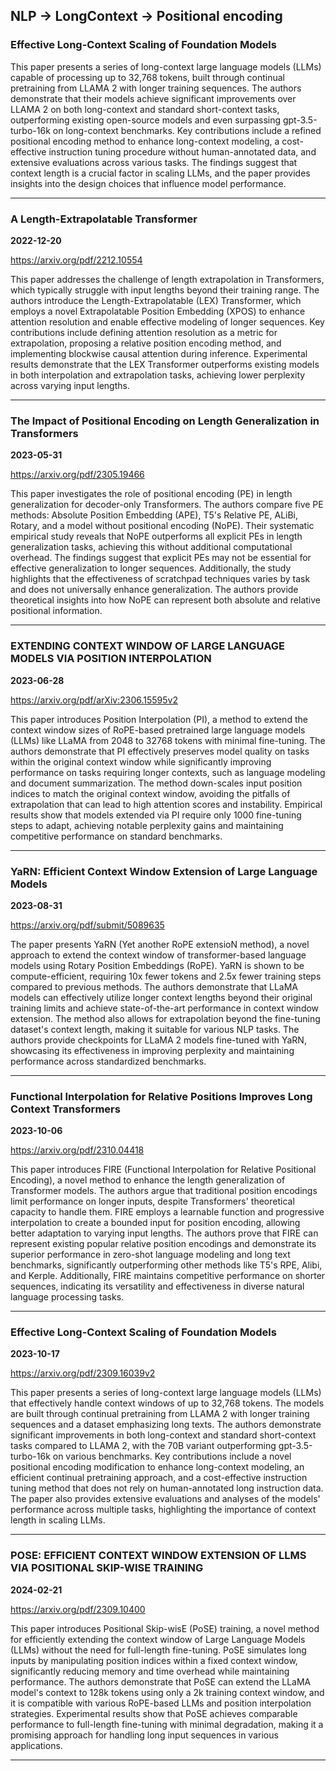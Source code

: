 ## NLP -> LongContext -> Positional encoding



### Effective Long-Context Scaling of Foundation Models

This paper presents a series of long-context large language models (LLMs) capable of processing up to 32,768 tokens, built through continual pretraining from LLAMA 2 with longer training sequences. The authors demonstrate that their models achieve significant improvements over LLAMA 2 on both long-context and standard short-context tasks, outperforming existing open-source models and even surpassing gpt-3.5-turbo-16k on long-context benchmarks. Key contributions include a refined positional encoding method to enhance long-context modeling, a cost-effective instruction tuning procedure without human-annotated data, and extensive evaluations across various tasks. The findings suggest that context length is a crucial factor in scaling LLMs, and the paper provides insights into the design choices that influence model performance.

---

### A Length-Extrapolatable Transformer

**2022-12-20**

https://arxiv.org/pdf/2212.10554

This paper addresses the challenge of length extrapolation in Transformers, which typically struggle with input lengths beyond their training range. The authors introduce the Length-Extrapolatable (LEX) Transformer, which employs a novel Extrapolatable Position Embedding (XPOS) to enhance attention resolution and enable effective modeling of longer sequences. Key contributions include defining attention resolution as a metric for extrapolation, proposing a relative position encoding method, and implementing blockwise causal attention during inference. Experimental results demonstrate that the LEX Transformer outperforms existing models in both interpolation and extrapolation tasks, achieving lower perplexity across varying input lengths.

---

### The Impact of Positional Encoding on Length Generalization in Transformers

**2023-05-31**

https://arxiv.org/pdf/2305.19466

This paper investigates the role of positional encoding (PE) in length generalization for decoder-only Transformers. The authors compare five PE methods: Absolute Position Embedding (APE), T5's Relative PE, ALiBi, Rotary, and a model without positional encoding (NoPE). Their systematic empirical study reveals that NoPE outperforms all explicit PEs in length generalization tasks, achieving this without additional computational overhead. The findings suggest that explicit PEs may not be essential for effective generalization to longer sequences. Additionally, the study highlights that the effectiveness of scratchpad techniques varies by task and does not universally enhance generalization. The authors provide theoretical insights into how NoPE can represent both absolute and relative positional information.

---

### EXTENDING CONTEXT WINDOW OF LARGE LANGUAGE MODELS VIA POSITION INTERPOLATION

**2023-06-28**

https://arxiv.org/pdf/arXiv:2306.15595v2

This paper introduces Position Interpolation (PI), a method to extend the context window sizes of RoPE-based pretrained large language models (LLMs) like LLaMA from 2048 to 32768 tokens with minimal fine-tuning. The authors demonstrate that PI effectively preserves model quality on tasks within the original context window while significantly improving performance on tasks requiring longer contexts, such as language modeling and document summarization. The method down-scales input position indices to match the original context window, avoiding the pitfalls of extrapolation that can lead to high attention scores and instability. Empirical results show that models extended via PI require only 1000 fine-tuning steps to adapt, achieving notable perplexity gains and maintaining competitive performance on standard benchmarks.

---

### YaRN: Efficient Context Window Extension of Large Language Models

**2023-08-31**

https://arxiv.org/pdf/submit/5089635

The paper presents YaRN (Yet another RoPE extensioN method), a novel approach to extend the context window of transformer-based language models using Rotary Position Embeddings (RoPE). YaRN is shown to be compute-efficient, requiring 10x fewer tokens and 2.5x fewer training steps compared to previous methods. The authors demonstrate that LLaMA models can effectively utilize longer context lengths beyond their original training limits and achieve state-of-the-art performance in context window extension. The method also allows for extrapolation beyond the fine-tuning dataset's context length, making it suitable for various NLP tasks. The authors provide checkpoints for LLaMA 2 models fine-tuned with YaRN, showcasing its effectiveness in improving perplexity and maintaining performance across standardized benchmarks.

---

### Functional Interpolation for Relative Positions Improves Long Context Transformers

**2023-10-06**

https://arxiv.org/pdf/2310.04418

This paper introduces FIRE (Functional Interpolation for Relative Positional Encoding), a novel method to enhance the length generalization of Transformer models. The authors argue that traditional position encodings limit performance on longer inputs, despite Transformers' theoretical capacity to handle them. FIRE employs a learnable function and progressive interpolation to create a bounded input for position encoding, allowing better adaptation to varying input lengths. The authors prove that FIRE can represent existing popular relative position encodings and demonstrate its superior performance in zero-shot language modeling and long text benchmarks, significantly outperforming other methods like T5's RPE, Alibi, and Kerple. Additionally, FIRE maintains competitive performance on shorter sequences, indicating its versatility and effectiveness in diverse natural language processing tasks.

---

### Effective Long-Context Scaling of Foundation Models

**2023-10-17**

https://arxiv.org/pdf/2309.16039v2

This paper presents a series of long-context large language models (LLMs) that effectively handle context windows of up to 32,768 tokens. The models are built through continual pretraining from LLAMA 2 with longer training sequences and a dataset emphasizing long texts. The authors demonstrate significant improvements in both long-context and standard short-context tasks compared to LLAMA 2, with the 70B variant outperforming gpt-3.5-turbo-16k on various benchmarks. Key contributions include a novel positional encoding modification to enhance long-context modeling, an efficient continual pretraining approach, and a cost-effective instruction tuning method that does not rely on human-annotated long instruction data. The paper also provides extensive evaluations and analyses of the models' performance across multiple tasks, highlighting the importance of context length in scaling LLMs.

---

### POSE: EFFICIENT CONTEXT WINDOW EXTENSION OF LLMS VIA POSITIONAL SKIP-WISE TRAINING

**2024-02-21**

https://arxiv.org/pdf/2309.10400

This paper introduces Positional Skip-wisE (PoSE) training, a novel method for efficiently extending the context window of Large Language Models (LLMs) without the need for full-length fine-tuning. PoSE simulates long inputs by manipulating position indices within a fixed context window, significantly reducing memory and time overhead while maintaining performance. The authors demonstrate that PoSE can extend the LLaMA model's context to 128k tokens using only a 2k training context window, and it is compatible with various RoPE-based LLMs and position interpolation strategies. Experimental results show that PoSE achieves comparable performance to full-length fine-tuning with minimal degradation, making it a promising approach for handling long input sequences in various applications.

---